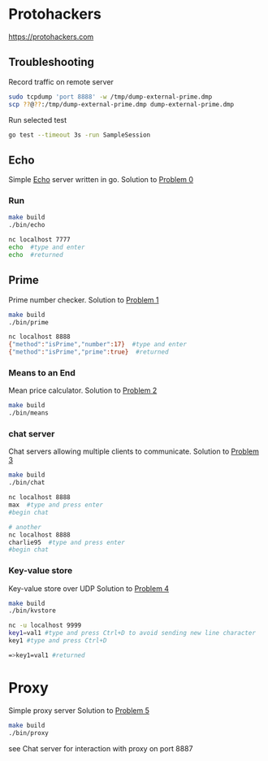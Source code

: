# Protohackers

https://protohackers.com

## Troubleshooting

Record traffic on remote server
```bash
sudo tcpdump 'port 8888' -w /tmp/dump-external-prime.dmp
scp ??@??:/tmp/dump-external-prime.dmp dump-external-prime.dmp
```

Run selected test 
```bash
go test --timeout 3s -run SampleSession
```

## Echo
Simple [Echo](https://www.rfc-editor.org/rfc/rfc862.txt) server written in go. 
Solution to [Problem 0](https://protohackers.com/problem/0)

### Run
```bash
make build
./bin/echo
```

```bash
nc localhost 7777
echo  #type and enter
echo  #returned
```
## Prime
Prime number checker.
Solution to [Problem 1](https://protohackers.com/problem/1)

```bash
make build
./bin/prime
```

```bash
nc localhost 8888
{"method":"isPrime","number":17}  #type and enter
{"method":"isPrime","prime":true}  #returned
```

### Means to an End
Mean price calculator.
Solution to [Problem 2](https://protohackers.com/problem/2)

```bash
make build
./bin/means
```

### chat server
Chat servers allowing multiple clients to communicate.
Solution to [Problem 3](https://protohackers.com/problem/3)

```bash
make build
./bin/chat
```

```bash
nc localhost 8888
max  #type and press enter
#begin chat

# another
nc localhost 8888
charlie95  #type and press enter
#begin chat
```

### Key-value store

Key-value store over UDP 
Solution to [Problem 4](https://protohackers.com/problem/4)

```bash
make build
./bin/kvstore
```

```bash
nc -u localhost 9999
key1=val1 #type and press Ctrl+D to avoid sending new line character
key1 #type and press Ctrl+D

=>key1=val1 #returned
```

# Proxy

Simple proxy server 
Solution to [Problem 5](https://protohackers.com/problem/5)

```bash
make build
./bin/proxy
```

see Chat server for interaction with proxy on port 8887